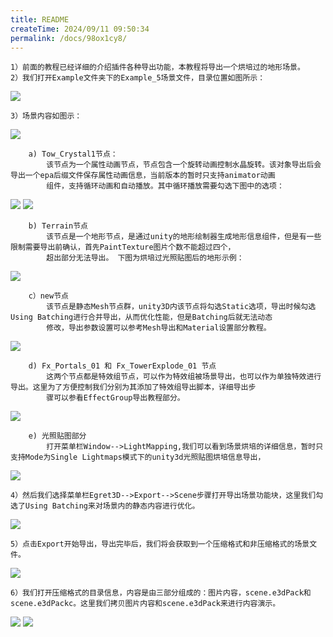 ```yaml
---
title: README
createTime: 2024/09/11 09:50:34
permalink: /docs/98ox1cy8/
---
```



	1）前面的教程已经详细的介绍插件各种导出功能，本教程将导出一个烘培过的地形场景。
	2）我们打开Example文件夹下的Example_5场景文件，目录位置如图所示：

![](Img_1.png)

	3）场景内容如图示：

![](Img_2.png)
	
		a) Tow_Crystal1节点：
			该节点为一个属性动画节点，节点包含一个旋转动画控制水晶旋转。该对象导出后会导出一个epa后缀文件保存属性动画信息，当前版本的暂时只支持animator动画
			组件，支持循环动画和自动播放。其中循环播放需要勾选下图中的选项：

![](Img_3.gif)
![](Img_4.png)

		b) Terrain节点
			该节点是一个地形节点，是通过unity的地形绘制器生成地形信息组件，但是有一些限制需要导出前确认，首先PaintTexture图片个数不能超过四个，
			超出部分无法导出。 下图为烘培过光照贴图后的地形示例：

![](Img_5.png)

		c）new节点
			该节点是静态Mesh节点群，unity3D内该节点将勾选Static选项，导出时候勾选Using Batching进行合并导出，从而优化性能，但是Batching后就无法动态
			修改，导出参数设置可以参考Mesh导出和Material设置部分教程。

![](Img_6.png)
			
		d) Fx_Portals_01 和 Fx_TowerExplode_01 节点
			这两个节点都是特效组节点，可以作为特效组被场景导出，也可以作为单独特效进行导出。这里为了方便控制我们分别为其添加了特效组导出脚本，详细导出步
			骤可以参看EffectGroup导出教程部分。

![](Img_7.png)

		e) 光照贴图部分
			打开菜单栏Window-->LightMapping,我们可以看到场景烘培的详细信息，暂时只支持Mode为Single Lightmaps模式下的unity3d光照贴图烘培信息导出，

![](Img_8.png)

	4）然后我们选择菜单栏Egret3D-->Export-->Scene步骤打开导出场景功能块，这里我们勾选了Using Batching来对场景内的静态内容进行优化。
	
![](Img_9.png)

	5）点击Export开始导出，导出完毕后，我们将会获取到一个压缩格式和非压缩格式的场景文件。

![](Img_10.png)

	6）我们打开压缩格式的目录信息，内容是由三部分组成的：图片内容，scene.e3dPack和scene.e3dPackc。这里我们拷贝图片内容和scene.e3dPack来进行内容演示。

![](Img_11.png)
![](Img_12.png)
